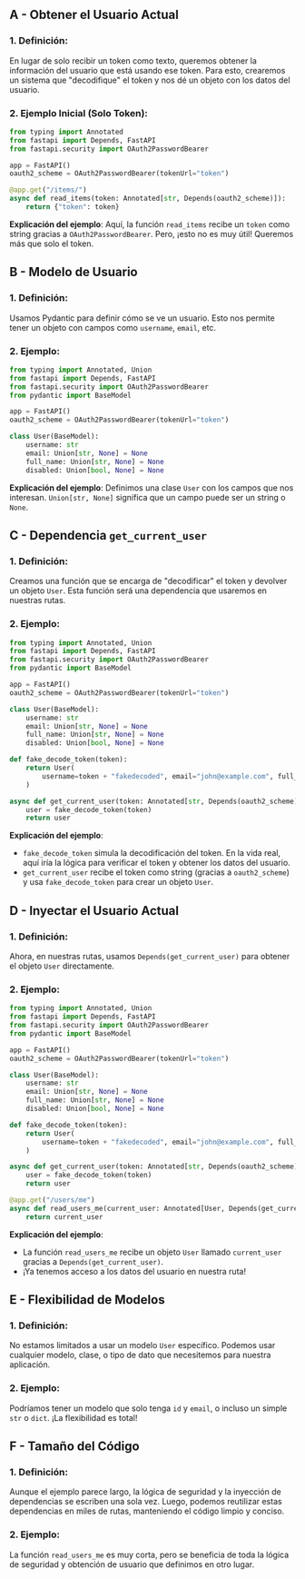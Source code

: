 ## A - Obtener el Usuario Actual

### 1. **Definición:**

En lugar de solo recibir un token como texto, queremos obtener la información del usuario que está usando ese token. Para esto, crearemos un sistema que "decodifique" el token y nos dé un objeto con los datos del usuario.

### 2. **Ejemplo Inicial (Solo Token):**

```python
from typing import Annotated
from fastapi import Depends, FastAPI
from fastapi.security import OAuth2PasswordBearer

app = FastAPI()
oauth2_scheme = OAuth2PasswordBearer(tokenUrl="token")

@app.get("/items/")
async def read_items(token: Annotated[str, Depends(oauth2_scheme)]):
    return {"token": token}
```

**Explicación del ejemplo**:
Aquí, la función `read_items` recibe un `token` como string gracias a `OAuth2PasswordBearer`. Pero, ¡esto no es muy útil! Queremos más que solo el token.

## B - Modelo de Usuario

### 1. **Definición:**

Usamos Pydantic para definir cómo se ve un usuario. Esto nos permite tener un objeto con campos como `username`, `email`, etc.

### 2. **Ejemplo:**

```python
from typing import Annotated, Union
from fastapi import Depends, FastAPI
from fastapi.security import OAuth2PasswordBearer
from pydantic import BaseModel

app = FastAPI()
oauth2_scheme = OAuth2PasswordBearer(tokenUrl="token")

class User(BaseModel):
    username: str
    email: Union[str, None] = None
    full_name: Union[str, None] = None
    disabled: Union[bool, None] = None
```

**Explicación del ejemplo**:
Definimos una clase `User` con los campos que nos interesan. `Union[str, None]` significa que un campo puede ser un string o `None`.

## C - Dependencia `get_current_user`

### 1. **Definición:**

Creamos una función que se encarga de "decodificar" el token y devolver un objeto `User`. Esta función será una dependencia que usaremos en nuestras rutas.

### 2. **Ejemplo:**

```python
from typing import Annotated, Union
from fastapi import Depends, FastAPI
from fastapi.security import OAuth2PasswordBearer
from pydantic import BaseModel

app = FastAPI()
oauth2_scheme = OAuth2PasswordBearer(tokenUrl="token")

class User(BaseModel):
    username: str
    email: Union[str, None] = None
    full_name: Union[str, None] = None
    disabled: Union[bool, None] = None

def fake_decode_token(token):
    return User(
        username=token + "fakedecoded", email="john@example.com", full_name="John Doe"
    )

async def get_current_user(token: Annotated[str, Depends(oauth2_scheme)]):
    user = fake_decode_token(token)
    return user
```

**Explicación del ejemplo**:

- `fake_decode_token` simula la decodificación del token. En la vida real, aquí iría la lógica para verificar el token y obtener los datos del usuario.
- `get_current_user` recibe el token como string (gracias a `oauth2_scheme`) y usa `fake_decode_token` para crear un objeto `User`.

## D - Inyectar el Usuario Actual

### 1. **Definición:**

Ahora, en nuestras rutas, usamos `Depends(get_current_user)` para obtener el objeto `User` directamente.

### 2. **Ejemplo:**

```python
from typing import Annotated, Union
from fastapi import Depends, FastAPI
from fastapi.security import OAuth2PasswordBearer
from pydantic import BaseModel

app = FastAPI()
oauth2_scheme = OAuth2PasswordBearer(tokenUrl="token")

class User(BaseModel):
    username: str
    email: Union[str, None] = None
    full_name: Union[str, None] = None
    disabled: Union[bool, None] = None

def fake_decode_token(token):
    return User(
        username=token + "fakedecoded", email="john@example.com", full_name="John Doe"
    )

async def get_current_user(token: Annotated[str, Depends(oauth2_scheme)]):
    user = fake_decode_token(token)
    return user

@app.get("/users/me")
async def read_users_me(current_user: Annotated[User, Depends(get_current_user)]):
    return current_user
```

**Explicación del ejemplo**:

- La función `read_users_me` recibe un objeto `User` llamado `current_user` gracias a `Depends(get_current_user)`.
- ¡Ya tenemos acceso a los datos del usuario en nuestra ruta!

## E - Flexibilidad de Modelos

### 1. **Definición:**

No estamos limitados a usar un modelo `User` específico. Podemos usar cualquier modelo, clase, o tipo de dato que necesitemos para nuestra aplicación.

### 2. **Ejemplo:**

Podríamos tener un modelo que solo tenga `id` y `email`, o incluso un simple `str` o `dict`. ¡La flexibilidad es total!

## F - Tamaño del Código

### 1. **Definición:**

Aunque el ejemplo parece largo, la lógica de seguridad y la inyección de dependencias se escriben una sola vez. Luego, podemos reutilizar estas dependencias en miles de rutas, manteniendo el código limpio y conciso.

### 2. **Ejemplo:**

La función `read_users_me` es muy corta, pero se beneficia de toda la lógica de seguridad y obtención de usuario que definimos en otro lugar.
